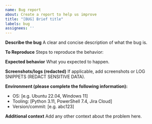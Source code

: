 ```yaml
---
name: Bug report
about: Create a report to help us improve
title: "[BUG] Brief title"
labels: bug
assignees: ''
---
```


**Describe the bug**
A clear and concise description of what the bug is.

**To Reproduce**
Steps to reproduce the behavior:

**Expected behavior**
What you expected to happen.

**Screenshots/logs (redacted)**
If applicable, add screenshots or LOG SNIPPETS (REDACT SENSITIVE DATA).

**Environment (please complete the following information):**
- OS: [e.g. Ubuntu 22.04, Windows 11]
- Tooling: [Python 3.11, PowerShell 7.4, Jira Cloud]
- Version/commit: [e.g. abc123]

**Additional context**
Add any other context about the problem here.
